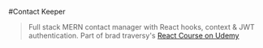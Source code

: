 #Contact Keeper

> Full stack MERN contact manager with React hooks, context & JWT authentication. Part of brad traversy's [React Course on Udemy](https://www.udemy.com/share/101XdqAkUadVtQTH4=/)
